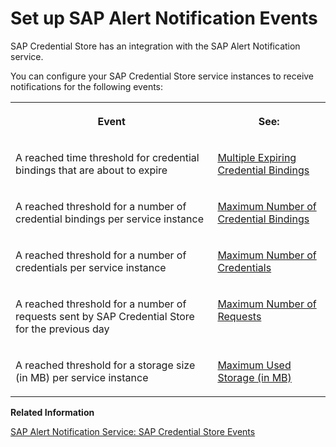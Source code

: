 <!-- loio5335e3339e7041039c7fc77fe3cc516e -->

# Set up SAP Alert Notification Events

SAP Credential Store has an integration with the SAP Alert Notification service.

You can configure your SAP Credential Store service instances to receive notifications for the following events:


<table>
<tr>
<th valign="top">

Event

</th>
<th valign="top">

See:

</th>
</tr>
<tr>
<td valign="top">

A reached time threshold for credential bindings that are about to expire

</td>
<td valign="top">

[Multiple Expiring Credential Bindings](multiple-expiring-credential-bindings-e1289f2.md) 

</td>
</tr>
<tr>
<td valign="top">

A reached threshold for a number of credential bindings per service instance

</td>
<td valign="top">

[Maximum Number of Credential Bindings](maximum-number-of-credential-bindings-ff7dd6a.md) 

</td>
</tr>
<tr>
<td valign="top">

A reached threshold for a number of credentials per service instance

</td>
<td valign="top">

[Maximum Number of Credentials](maximum-number-of-credentials-d82f888.md) 

</td>
</tr>
<tr>
<td valign="top">

A reached threshold for a number of requests sent by SAP Credential Store for the previous day

</td>
<td valign="top">

[Maximum Number of Requests](maximum-number-of-requests-1076e0c.md) 

</td>
</tr>
<tr>
<td valign="top">

A reached threshold for a storage size \(in MB\) per service instance

</td>
<td valign="top">

[Maximum Used Storage \(in MB\)](maximum-used-storage-in-mb-a2e510c.md) 

</td>
</tr>
</table>

**Related Information**  


[SAP Alert Notification Service: SAP Credential Store Events](https://help.sap.com/docs/alert-notification/sap-alert-notification-for-sap-btp/sap-credential-store-events)

